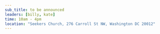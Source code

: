 ```yaml
---
sub_title: to be announced
leaders: [billy, kate]
time: 10am - 4pm
location: "Seekers Church, 276 Carroll St NW, Washington DC 20012"
---
```

